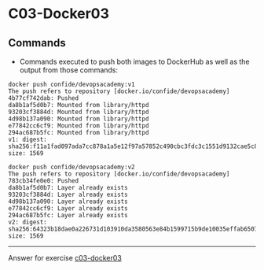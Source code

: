 # C03-Docker03

## Commands
- Commands executed to push both images to DockerHub as well as the output from those commands:
```
docker push confide/devopsacademy:v1                           
The push refers to repository [docker.io/confide/devopsacademy]
4b77cf742dab: Pushed 
da8b1af5d0b7: Mounted from library/httpd 
93203cf3884d: Mounted from library/httpd 
4d98b137a090: Mounted from library/httpd 
e77842cc6cf9: Mounted from library/httpd 
294ac687b5fc: Mounted from library/httpd 
v1: digest: sha256:f11a1fad097ada7cc878a1a5e12f97a57852c490cbc3fdc3c1551d9132cae5c8 size: 1569

docker push confide/devopsacademy:v2
The push refers to repository [docker.io/confide/devopsacademy]
783cb34fe0e0: Pushed 
da8b1af5d0b7: Layer already exists 
93203cf3884d: Layer already exists 
4d98b137a090: Layer already exists 
e77842cc6cf9: Layer already exists 
294ac687b5fc: Layer already exists 
v2: digest: sha256:64323b18dae0a226731d103910da3580563e84b1599715b9de10035effab6507 size: 1569
```

***
Answer for exercise [c03-docker03](https://github.com/devopsacademyau/academy/blob/af3225a3436f263164e8daebc6bbd1ef3122b900/classes/03class/exercises/c03-docker03/README.md)